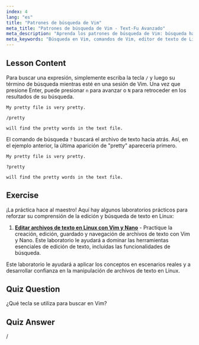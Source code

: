 ```yaml
---
index: 4
lang: "es"
title: "Patrones de búsqueda de Vim"
meta_title: "Patrones de búsqueda de Vim - Text-Fu Avanzado"
meta_description: "Aprenda los patrones de búsqueda de Vim: búsqueda hacia adelante (/) y hacia atrás (?). Navegue por los resultados con 'n' y 'N'. ¡Mejore sus habilidades con Vim hoy mismo!"
meta_keywords: "Búsqueda en Vim, comandos de Vim, editor de texto de Linux, tutorial de Vim, guía de Vim, Vim para principiantes"
---
```


## Lesson Content

Para buscar una expresión, simplemente escriba la tecla `/` y luego su término de búsqueda mientras esté en una sesión de Vim. Una vez que presione Enter, puede presionar `n` para avanzar o `N` para retroceder en los resultados de su búsqueda.

```plaintext
My pretty file is very pretty.

/pretty

will find the pretty words in the text file.
```

El comando de búsqueda `?` buscará el archivo de texto hacia atrás. Así, en el ejemplo anterior, la última aparición de "pretty" aparecería primero.

```plaintext
My pretty file is very pretty.

?pretty

will find the pretty words in the text file.
```

## Exercise

¡La práctica hace al maestro! Aquí hay algunos laboratorios prácticos para reforzar su comprensión de la edición y búsqueda de texto en Linux:

1. **[Editar archivos de texto en Linux con Vim y Nano](https://labex.io/es/labs/comptia-edit-text-files-in-linux-with-vim-and-nano-591076)** - Practique la creación, edición, guardado y navegación de archivos de texto con Vim y Nano. Este laboratorio le ayudará a dominar las herramientas esenciales de edición de texto, incluidas las funcionalidades de búsqueda.

Este laboratorio le ayudará a aplicar los conceptos en escenarios reales y a desarrollar confianza en la manipulación de archivos de texto en Linux.

## Quiz Question

¿Qué tecla se utiliza para buscar en Vim?

## Quiz Answer

/
